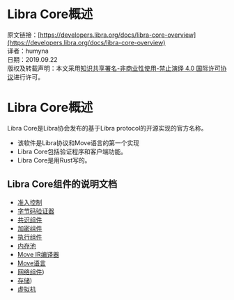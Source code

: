 # Libra Core概述

原文链接：[https://developers.libra.org/docs/libra-core-overview](https://developers.libra.org/docs/libra-core-overview)<br/>
译者：humyna<br/>
日期：2019.09.22<br/>
版权及转载声明：本文采用[知识共享署名-非商业性使用-禁止演绎 4.0 国际许可协议](https://creativecommons.org/licenses/by-nc-nd/4.0/)进行许可。<br/>

# Libra Core概述
Libra Core是Libra协会发布的基于Libra protocol的开源实现的官方名称。

- 该软件是Libra协议和Move语言的第一个实现
- Libra Core包括验证程序和客户端功能。
- Libra Core是用Rust写的。


## Libra Core组件的说明文档

- [准入控制](https://github.com/humyna/libra-blockchain-docs-zh/blob/master/libra-developer-docs/4-2-1-%E5%87%86%E5%85%A5%E6%8E%A7%E5%88%B6.md)
- [字节码验证器](https://github.com/humyna/libra-blockchain-docs-zh/blob/master/libra-developer-docs/4-2-2-%E5%AD%97%E8%8A%82%E7%A0%81%E9%AA%8C%E8%AF%81%E5%99%A8.md)
- [共识组件](https://github.com/humyna/libra-blockchain-docs-zh/blob/master/libra-developer-docs/4-2-3-%E5%85%B1%E8%AF%86%E7%BB%84%E4%BB%B6.md)
- [加密组件](https://github.com/humyna/libra-blockchain-docs-zh/blob/master/libra-developer-docs/4-2-4-%E5%8A%A0%E5%AF%86%E7%BB%84%E4%BB%B6.md)
- [执行组件](https://github.com/humyna/libra-blockchain-docs-zh/blob/master/libra-developer-docs/4-2-5-%E6%89%A7%E8%A1%8C%E7%BB%84%E4%BB%B6.md)
- [内存池](https://github.com/humyna/libra-blockchain-docs-zh/blob/master/libra-developer-docs/4-2-6-%E5%86%85%E5%AD%98%E6%B1%A0.md)
- [Move IR编译器](https://github.com/humyna/libra-blockchain-docs-zh/blob/master/libra-developer-docs/4-2-7-Move-IR%E7%BC%96%E8%AF%91%E5%99%A8.md)
- [Move语言](https://github.com/humyna/libra-blockchain-docs-zh/blob/master/libra-developer-docs/4-2-8-Move%E8%AF%AD%E8%A8%80.md)
- [网络组件](https://github.com/humyna/libra-blockchain-docs-zh/blob/master/libra-developer-docs/4-2-9-%E7%BD%91%E7%BB%9C%E7%BB%84%E4%BB%B6.md))
- [存储](https://github.com/humyna/libra-blockchain-docs-zh/blob/master/libra-developer-docs/4-2-10-%E5%AD%98%E5%82%A8.md))
- [虚拟机](https://github.com/humyna/libra-blockchain-docs-zh/blob/master/libra-developer-docs/4-2-11-%E8%99%9A%E6%8B%9F%E6%9C%BA.md)
